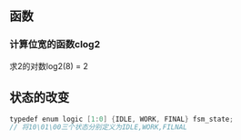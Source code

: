 
## 函数

### 计算位宽的函数clog2
求2的对数log2(8) = 2

## 状态的改变
```verilog
typedef enum logic [1:0] {IDLE, WORK, FINAL} fsm_state;
// 将10\01\00三个状态分别定义为IDLE,WORK,FILNAL
```